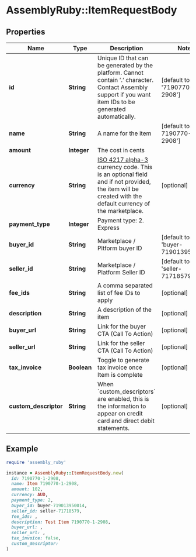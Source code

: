 # AssemblyRuby::ItemRequestBody

## Properties

| Name | Type | Description | Notes |
| ---- | ---- | ----------- | ----- |
| **id** | **String** | Unique ID that can be generated by the platform. Cannot contain ’.’ character. Contact Assembly support if you want item IDs to be generated automatically. | [default to &#39;7190770-1-2908&#39;] |
| **name** | **String** | A name for the item | [default to &#39;Item 7190770-1-2908&#39;] |
| **amount** | **Integer** | The cost in cents |  |
| **currency** | **String** | [ISO 4217 alpha-3](https://en.wikipedia.org/wiki/ISO_4217#Active_codes) currency code. This is an optional field and if not provided, the item will be created with the default currency of the marketplace. | [optional] |
| **payment_type** | **Integer** | Payment type: 2. Express |  |
| **buyer_id** | **String** | Marketplace / Pltform buyer ID | [default to &#39;buyer-719013950014&#39;] |
| **seller_id** | **String** | Marketplace / Platform Seller ID | [default to &#39;seller-71718579&#39;] |
| **fee_ids** | **String** | A comma separated list of fee IDs to apply | [optional] |
| **description** | **String** | A description of the item | [optional] |
| **buyer_url** | **String** | Link for the buyer CTA (Call To Action) | [optional] |
| **seller_url** | **String** | Link for the seller CTA (Call To Action) | [optional] |
| **tax_invoice** | **Boolean** | Toggle to generate tax invoice once Item is complete | [optional] |
| **custom_descriptor** | **String** | When &#x60;custom_descriptors&#x60; are enabled, this is the information to appear on credit card and direct debit statements. | [optional] |

## Example

```ruby
require 'assembly_ruby'

instance = AssemblyRuby::ItemRequestBody.new(
  id: 7190770-1-2908,
  name: Item 7190770-1-2908,
  amount: 102,
  currency: AUD,
  payment_type: 2,
  buyer_id: buyer-719013950014,
  seller_id: seller-71718579,
  fee_ids: ,
  description: Test Item 7190770-1-2908,
  buyer_url: ,
  seller_url: ,
  tax_invoice: false,
  custom_descriptor: 
)
```

